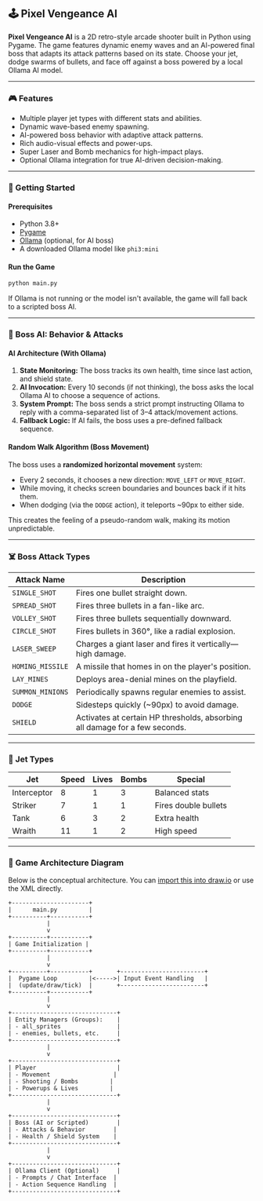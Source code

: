 ## 🕹️ Pixel Vengeance AI

**Pixel Vengeance AI** is a 2D retro-style arcade shooter built in Python using Pygame. The game features dynamic enemy waves and an AI-powered final boss that adapts its attack patterns based on its state. Choose your jet, dodge swarms of bullets, and face off against a boss powered by a local Ollama AI model.

---

### 🎮 Features

* Multiple player jet types with different stats and abilities.
* Dynamic wave-based enemy spawning.
* AI-powered boss behavior with adaptive attack patterns.
* Rich audio-visual effects and power-ups.
* Super Laser and Bomb mechanics for high-impact plays.
* Optional Ollama integration for true AI-driven decision-making.

---

### 🚀 Getting Started

#### Prerequisites

* Python 3.8+
* [Pygame](https://www.pygame.org/)
* [Ollama](https://ollama.com/) (optional, for AI boss)
* A downloaded Ollama model like `phi3:mini`

#### Run the Game

```bash
python main.py
```

If Ollama is not running or the model isn't available, the game will fall back to a scripted boss AI.

---

### 🧠 Boss AI: Behavior & Attacks

#### AI Architecture (With Ollama)

1. **State Monitoring:** The boss tracks its own health, time since last action, and shield state.
2. **AI Invocation:** Every 10 seconds (if not thinking), the boss asks the local Ollama AI to choose a sequence of actions.
3. **System Prompt:** The boss sends a strict prompt instructing Ollama to reply with a comma-separated list of 3–4 attack/movement actions.
4. **Fallback Logic:** If AI fails, the boss uses a pre-defined fallback sequence.

#### Random Walk Algorithm (Boss Movement)

The boss uses a **randomized horizontal movement** system:

* Every 2 seconds, it chooses a new direction: `MOVE_LEFT` or `MOVE_RIGHT`.
* While moving, it checks screen boundaries and bounces back if it hits them.
* When dodging (via the `DODGE` action), it teleports \~90px to either side.

This creates the feeling of a pseudo-random walk, making its motion unpredictable.

---

### ☠️ Boss Attack Types

| Attack Name      | Description                                                                 |
| ---------------- | --------------------------------------------------------------------------- |
| `SINGLE_SHOT`    | Fires one bullet straight down.                                             |
| `SPREAD_SHOT`    | Fires three bullets in a fan-like arc.                                      |
| `VOLLEY_SHOT`    | Fires three bullets sequentially downward.                                  |
| `CIRCLE_SHOT`    | Fires bullets in 360°, like a radial explosion.                             |
| `LASER_SWEEP`    | Charges a giant laser and fires it vertically—high damage.                  |
| `HOMING_MISSILE` | A missile that homes in on the player's position.                           |
| `LAY_MINES`      | Deploys area-denial mines on the playfield.                                 |
| `SUMMON_MINIONS` | Periodically spawns regular enemies to assist.                              |
| `DODGE`          | Sidesteps quickly (\~90px) to avoid damage.                                 |
| `SHIELD`         | Activates at certain HP thresholds, absorbing all damage for a few seconds. |

---

### 🎯 Jet Types

| Jet         | Speed | Lives | Bombs | Special              |
| ----------- | ----- | ----- | ----- | -------------------- |
| Interceptor | 8     | 1     | 3     | Balanced stats       |
| Striker     | 7     | 1     | 1     | Fires double bullets |
| Tank        | 6     | 3     | 2     | Extra health         |
| Wraith      | 11    | 1     | 2     | High speed           |

---

### 🧱 Game Architecture Diagram

Below is the conceptual architecture. You can [import this into draw.io](https://draw.io) or use the XML directly.

```
+----------------------+
|      main.py         |
+----------+-----------+
           |
           v
+----------+-----------+
| Game Initialization |
+----------+-----------+
           |
           v
+----------+-----------+       +------------------------+
|  Pygame Loop         |<----->| Input Event Handling   |
|  (update/draw/tick)  |       +------------------------+
+----------+-----------+
           |
           v
+------------------------------+
| Entity Managers (Groups):    |
| - all_sprites                |
| - enemies, bullets, etc.     |
+------------------------------+
           |
           v
+------------------------------+
| Player                       |
| - Movement                  |
| - Shooting / Bombs         |
| - Powerups & Lives         |
+------------------------------+
           |
           v
+------------------------------+
| Boss (AI or Scripted)        |
| - Attacks & Behavior        |
| - Health / Shield System    |
+------------------------------+
           |
           v
+------------------------------+
| Ollama Client (Optional)     |
| - Prompts / Chat Interface  |
| - Action Sequence Handling  |
+------------------------------+
